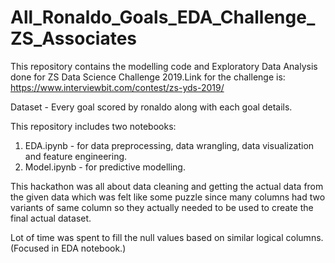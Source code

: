 # All_Ronaldo_Goals_EDA_Challenge_ZS_Associates

This repository contains the modelling code and Exploratory Data Analysis done for ZS Data Science Challenge 2019.Link for the challenge is:
https://www.interviewbit.com/contest/zs-yds-2019/

Dataset - Every goal scored by ronaldo along with each goal details.

This repository includes two notebooks:
  1. EDA.ipynb - for data preprocessing, data wrangling, data visualization and feature engineering.
  2. Model.ipynb - for predictive modelling.

This hackathon was all about data cleaning and getting the actual data from the given data which was felt like some puzzle since many columns had two variants of same column so they actually needed to be used to create the final actual dataset.

Lot of time was spent to fill the null values based on similar logical columns.(Focused in EDA notebook.)
